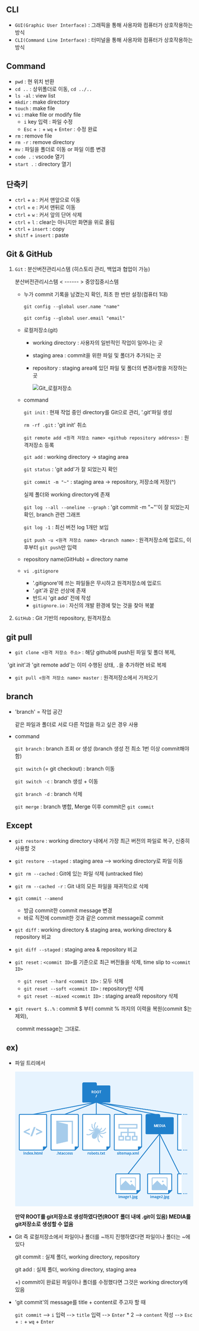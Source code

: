 ## CLI

- `GUI(Graphic User Interface)` : 그래픽을 통해 사용자와 컴퓨터가 상호작용하는 방식
- `CLI(Command Line Interface)` : 터미널을 통해 사용자와 컴퓨터가 상호작용하는 방식



## Command

- `pwd` : 현 위치 반환
- `cd ..` : 상위폴더로 이동, `cd ../..`
- `ls -al` : view list
- `mkdir` : make directory
- `touch` : make file
- `vi` : make file or modify file
  - `i` key 입력 : 파일 수정 
  - `Esc` + `:` + `wq` + `Enter` : 수정 완료
- `rm` : remove file
- `rm -r` : remove directory
- `mv` : 파일을 폴더로 이동 or 파일 이름 변경
- `code .` : vscode 열기
- `start .` : directory 열기



## 단축키

- `ctrl` + `a` : 커서 맨앞으로 이동
- `ctrl` + `e` : 커서 맨뒤로 이동
- `ctrl` + `w` : 커서 앞의 단어 삭제
- `ctrl` + `l` : clear는 아니지만 화면을 위로 올림
- `ctrl` + `insert` : copy
- `shitf` + `insert` : paste



## Git & GitHub

1. `Git` : 분산버전관리시스템 (히스토리 관리, 백업과 협업이 가능)

   분산버전관리시스템 < ------ > 중앙집중시스템

   - 누가 commit 기록을 남겼는지 확인, 최초 한 번만 설정(컴퓨터 1대)

     `git config --global user.name "name"`

     `git config --global user.email "email"`

   - 로컬저장소(git)

     - working directory : 사용자의 일반적인 작업이 일어나는 곳

     - staging area : commit을 위한 파일 및 폴더가 추가되는 곳

     - repository : staging area에 있던 파일 및 폴더의 변경사항을 저장하는 곳

       ![Git_로컬저장소](https://search.pstatic.net/common/?src=http%3A%2F%2Fblogfiles.naver.net%2FMjAxOTAyMjdfMjgg%2FMDAxNTUxMjI1MzEyOTE0.9g9R2dJrqgPVZ00cHGKxs_JETES6BCum8XxWMzl1yBUg.IxtC5sAMAf-PboVDCCCXXLrRgVlH9rkdRQ2DJrm0yUYg.PNG.gmkjh74%2F1.png&type=sc960_832)

   - command

     `git init` : 현재 작업 중인 directory를 Git으로 관리, '.git'파일 생성

     `rm -rf .git` : 'git init' 취소

     `git remote add <원격 저장소 name> <github repository address>` : 원격저장소 등록

     `git add` : working directory -> staging area

     `git status` : 'git add'가 잘 되었는지 확인

     `git commit -m "~"` : staging area -> repository, 저장소에 저장(^) 

     실제 폴더와 working directory에 존재

     `git log --all --oneline --graph` : 'git commit -m "~"'이 잘 되었는지 확인, branch 관련 그래프

     `git log -1` : 최신 버전 log 1개만 보임

     `git push -u <원격 저장소 name> <branch name>` : 원격저장소에 업로드, 이후부터 `git push`만 입력

   - repository name(GitHub) = directory name
   - `vi .gitignore`

     - '.gitignore'에 쓰는 파일들은 무시하고 원격저장소에 업로드
     - '.git'과 같은 선상에 존재
     - 반드시 'git add' 전에 작성
     - `gitignore.io` : 자신의 개발 환경에 맞는 것을 찾아 복붙

2. `GitHub` : Git 기반의 repository, 원격저장소



## git pull

- `git clone <원격 저장소 주소>` : 해당 github에 push된 파일 및 폴더 복제,

​																'git init'과 'git remote add'는 이미 수행된 상태, `.`을 추가하면 바로 복제

- `git pull <원격 저장소 name> master` : 원격저장소에서 가져오기



## branch

- 'branch' = 작업 공간

  같은 파일과 폴더로 서로 다른 작업을 하고 싶은 경우 사용

- command

  `git branch` : branch 조회 or 생성 (branch 생성 전 최소 1번 이상 commit해야 함)

  `git switch` (= git checkout) : branch 이동

  `git switch -c` : branch 생성 + 이동

  `git branch -d` : branch 삭제

  `git merge` : branch 병합, Merge 이후 commit은 `git commit`



## Except

- `git restore` : working directory 내에서 가장 최근 버전의 파일로 복구, 신중히 사용할 것

- `git restore --staged` : staging area --> working directory로 파일 이동

- `git rm --cached` : Git에 있는 파일 삭제 (untracked file)

- `git rm --cached -r` : Git 내의 모든 파일을 재귀적으로 삭제

- `git commit --amend`
  - 방금 commit한 commit message 변경
  - 바로 직전에 commit한 것과 같은 commit message로 commit
  
- `git diff` : working directory & staging area, working directory & repository 비교

- `git diff --staged` : staging area & repository 비교

- `git reset` : `<commit ID>`를 기준으로 최근 버전들을 삭제, time slip to `<commit ID>`
  
  - `git reset --hard <commit ID>` : 모두 삭제
  - `git reset --soft <commit ID>` : repository만 삭제
  - `git reset --mixed <commit ID>` : staging area와 repository 삭제
  
- `git revert $..%` : commit $ 부터 commit % 까지의 이력을 복원(commit $는 제외),

  ​								 commit message는 그대로.

## ex)

- 파일 트리에서

  ![파일 트리](git/Root-Directory-16415651450506.png)

  **만약 ROOT를 git저장소로 생성하였다면(ROOT 폴더 내에 .git이 있음) MEDIA를 git저장소로 생성할 수 없음**

- Git 즉 로컬저장소에서 파일이나 폴더를 ~까지 진행하였다면 파일이나 폴더는 ~에 있다

  git commit : 실제 폴더, working directory, repository

  git add : 실제 폴더, working directory, staging area

  +) commit이 완료된 파일이나 폴더를 수정했다면 그것은 working directory에 있음

- 'git commit'의 message를 title + content로 주고자 할 때

  `git commit` --> `i` 입력 --> `title` 입력 --> `Enter` * 2 --> `content` 작성 --> `Esc` + `:` + `wq` + `Enter`